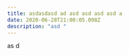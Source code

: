 ```yaml
---
title: asdasdasd ad asd asd asd asd a
date: 2020-06-28T21:00:05.098Z
description: "asd "
---
```

as d